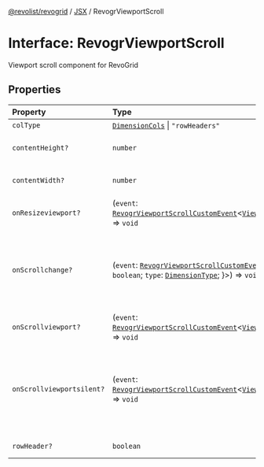 [@revolist/revogrid](README.md) / [JSX](Namespace.JSX.md) / RevogrViewportScroll

# Interface: RevogrViewportScroll

Viewport scroll component for RevoGrid

## Properties

| Property | Type | Description |
| :------ | :------ | :------ |
| `colType` | [`DimensionCols`](Type.DimensionCols.md) \| `"rowHeaders"` | - |
| `contentHeight?` | `number` | Height of inner content |
| `contentWidth?` | `number` | Width of inner content |
| `onResizeviewport?` | (`event`: [`RevogrViewportScrollCustomEvent`](Interface.RevogrViewportScrollCustomEvent.md)\<[`ViewPortResizeEvent`](Type.ViewPortResizeEvent.md)\>) => `void` | Viewport resize |
| `onScrollchange?` | (`event`: [`RevogrViewportScrollCustomEvent`](Interface.RevogrViewportScrollCustomEvent.md)\<\{ `hasScroll`: `boolean`; `type`: [`DimensionType`](Type.DimensionType.md); \}\>) => `void` | Triggered on scroll change, can be used to get information about scroll visibility |
| `onScrollviewport?` | (`event`: [`RevogrViewportScrollCustomEvent`](Interface.RevogrViewportScrollCustomEvent.md)\<[`ViewPortScrollEvent`](Type.ViewPortScrollEvent.md)\>) => `void` | Before scroll event |
| `onScrollviewportsilent?` | (`event`: [`RevogrViewportScrollCustomEvent`](Interface.RevogrViewportScrollCustomEvent.md)\<[`ViewPortScrollEvent`](Type.ViewPortScrollEvent.md)\>) => `void` | Silently scroll to coordinate Made to align negative coordinates for mobile devices |
| `rowHeader?` | `boolean` | Enable row header |
